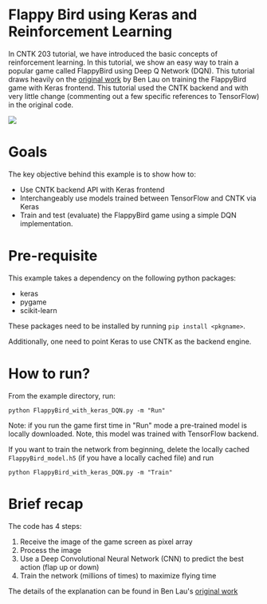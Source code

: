 # Flappy Bird using Keras and Reinforcement Learning

In CNTK 203 tutorial, we have introduced the basic concepts of reinforcement
learning. In this tutorial, we show an easy way to train a popular game called
FlappyBird using Deep Q Network (DQN). This tutorial draws heavily on the
[original work](https://yanpanlau.github.io/2016/07/10/FlappyBird-Keras.html)
by Ben Lau on training the FlappyBird game with Keras frontend. This tutorial
used the CNTK backend and with very little change (commenting out a few specific
  references to TensorFlow) in the original code.

![](animation1.gif)

# Goals

The key objective behind this example is to show how to:
- Use CNTK backend API with Keras frontend
- Interchangeably use models trained between TensorFlow and CNTK via Keras
- Train and test (evaluate) the FlappyBird game using a simple DQN implementation.

# Pre-requisite

This example takes a dependency on the following python packages:
- keras
- pygame
- scikit-learn

These packages need to be installed by running `pip install <pkgname>`.

Additionally, one need to point Keras to use CNTK as the backend engine.


# How to run?

From the example directory, run:

```
python FlappyBird_with_keras_DQN.py -m "Run"
```

Note: if you run the game first time in "Run" mode a pre-trained model is
locally downloaded. Note, this model was trained with TensorFlow backend.

If you want to train the network from beginning, delete the locally cached
`FlappyBird_model.h5` (if you have a locally cached file) and run

```
python FlappyBird_with_keras_DQN.py -m "Train"
```

# Brief recap

The code has 4 steps:

1. Receive the image of the game screen as pixel array
2. Process the image
3. Use a Deep Convolutional Neural Network (CNN) to predict the best action
(flap up or down)
4. Train the network (millions of times) to maximize flying time

The details of the explanation can be found in Ben Lau's
[original work](https://yanpanlau.github.io/2016/07/10/FlappyBird-Keras.html)
